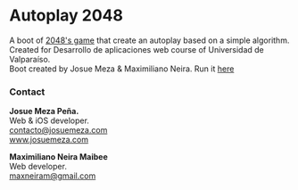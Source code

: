 # Autoplay 2048
A boot of [2048's game](http://gabrielecirulli.github.io/2048/) that create an autoplay based on a simple algorithm. Created for Desarrollo de aplicaciones web course of Universidad de Valparaíso.<br/>
Boot created by Josue Meza & Maximiliano Neira.
Run it [here](http://josuemeza.com/autoplay-2048)

### Contact

<p>
	<strong>Josue Meza Peña.</strong><br/>
	Web & iOS developer.<br/>
	<a href="mailto:contacto@josuemeza.com">contacto@josuemeza.com</a><br/>
	<a href="http://www.josuemeza.com">www.josuemeza.com</a><br/>
</p>
<p>
	<strong>Maximiliano Neira Maibee</strong><br/>
	Web developer.<br/>
	<a href="mailto:maxneiram@gmail.com">maxneiram@gmail.com</a><br/>
</p>